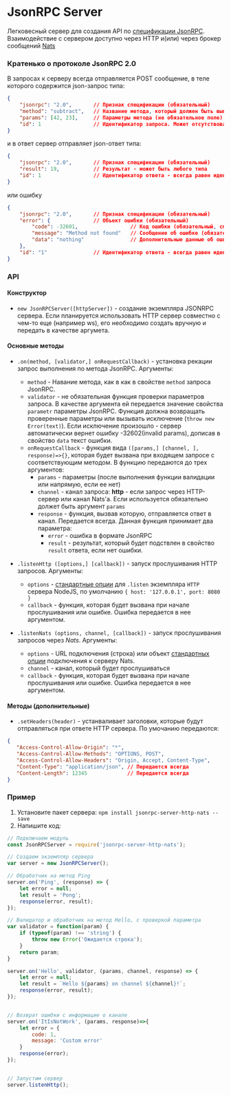 # JsonRPC Server

Легковесный сервер для создания API по [спецификации JsonRPC](http://www.jsonrpc.org/specification).
Взаимодействие с сервером доступно через HTTP и(или) через брокер сообщений [Nats](https://nats.io)

### Кратенько о протоколе JsonRPC 2.0

В запросах к серверу всегда отправляется POST сообщение, в теле которого содержится json-запрос типа:

```json
{
    "jsonrpc": "2.0",       // Признак спецификации (обязательный)
    "method": "subtract",   // Название метода, который должен быть выполнен на сервере (обязательный)
    "params": [42, 23],     // Параметры метода (не обязательное поле), массив, объект или простые типы
    "id": 1                 // Идентификатор запроса. Может отсутствовать, но в это случае сервер выполнит метод, но не вернет ответ (согласно спецификации)
}
```

и в ответ сервер отправляет json-ответ типа:

```json
{
    "jsonrpc": "2.0",       // Признак спецификации (обязательный)
    "result": 19,           // Результат - может быть любого типа
    "id": 1                 // Идентификатор ответа - всегда равен идентификатору запроса.
}
```

или  ошибку

```json
{
    "jsonrpc": "2.0",       // Признак спецификации (обязательный)
    "error": {              // Объект ошибки (обязательный)
        "code": -32601,                 // Код ошибки (обязательный, см. описание ошибок протокола)
        "message": "Method not found"   // Сообщение об ошибке (обязательный, см. описание ошибок протокола)
        "data": "nothing"               // Дополнительные данные об ошибке любого типа (не обязательный)
    },
    "id": "1"               // Идентификатор ответа - всегда равен идентификатору запроса.
}
```



### API

#### Конструктор

 - `new JsonRPCServer([httpServer])` - создание экземпляра JSONRPC сервера. Если планируется использовать HTTP сервер совместно с чем-то еще (например ws), его необходимо создать вручную и передать в качестве аргумета.

 #### Основные методы

- `.on(method, [validator,] onRequestCallback)` - установка рекации запрос выполнения по метода JsonRPC. Аргументы:
  - `method` - Навание метода, как в как в свойстве `method` запроса JsonRPC.
  - `validator` - не обязательная функция проверки параметров запроса. В качестве аргумента ей передается значение свойства `parametr` параметры JsonRPC. Функция должна возвращать проверенные параметры или вызывать исключение (`throw new Error(text)`). Если исключение произошло - сервер автоматически вернет ошибку -32602(invalid params), дописав в свойство `data` текст ошибки.
  - `onRequestCallback` - функция вида `([params,] [channel, ], response)=>{}`, которая будет вызвана при входящем запросе с соответствующим методом. В функцию передаются до трех аргументов:
      - `params` - параметры (после выполнения функции валидации или напрямую, если ее нет)
      - `channel` - канал запроса: **http** - если запрос через HTTP-сервер или канал Nats'a. Если используется обязательно должет быть аргумент `params`
      - `response` - функция, вызвав которую, отправляется ответ в канал. Передается всегда. Данная функция принимает два параметра:
        - `error` - ошибка в формате JsonRPC
        - `result` - результат, который будет подствлен в свойство `result` ответа, если нет ошибки.


 
- `.listenHttp ([options,] [callback])` - запуск прослушивания HTTP запросов. Аргументы:
  - `options` - [стандартные опции](https://nodejs.org/api/http.html#http_server_listen) для `.listen` экземпляра `HTTP` сервера NodeJS, по умолчанию `{ host: '127.0.0.1', port: 8080 }`
  - `callback` - функция, которая будет вызвана при начале прослушивания или ошибке. Ошибка передается в нее аргументом.

- `.listenNats (options, channel, [callback])` - запуск прослушивания запросов через *Nats*. Аргументы:
  - `options` - URL подключения (строка) или объект [стандартных опции](https://github.com/nats-io/node-nats#connect-options) подключения к серверу Nats.
  - `channel` - канал, который будет прослушиваться
  - `callback` - функция, которая будет вызвана при начале прослушивания или ошибке. Ошибка передается в нее аргументом.


#### Методы (дополнительные)

 - `.setHeaders(header)` - устанваливает заголовки, которые будут отправляться при ответе HTTP сервера. По умочанию передаются:
 
 ```json
 {
    "Access-Control-Allow-Origin": "*",
    "Access-Control-Allow-Methods": "OPTIONS, POST",
    "Access-Control-Allow-Headers": "Origin, Accept, Content-Type",
    "Content-Type": "application/json", // Передается всегда
    "Content-Length": 12345             // Передается всегда
 }
 ```

### Пример

1. Установите пакет сервера: `npm install jsonrpc-server-http-nats --save`
1. Напишите код:

```javascript
// Подключаем модуль
const JsonRPCServer = require('jsonrpc-server-http-nats');

// Создаем экземпляр сервера
var server = new JsonRPCServer();

// Обработчик на метод Ping
server.on('Ping', (response) => {
    let error = null;
    let result = 'Pong';
    response(error, result);
});

// Валидатор и обработчик на метод Hello, с проверкой параметра
var validator = function(param) {
    if (typeof(param) !== 'string') {
        throw new Error('Ожидается строка');
    }
    return param;
}

server.on('Hello', validator, (params, channel, response) => {
    let error = null;
    let result = `Hello ${params} on channel ${channel}!`;
    response(error, result);
});


// Возврат ошибки с информацие о канале
server.on('ItIsNotWork', (params, response)=>{
    let error = {
        code: 1,
        message: 'Custom error'
    }
    response(error);
});


// Запустим сервер
server.listenHttp();

```